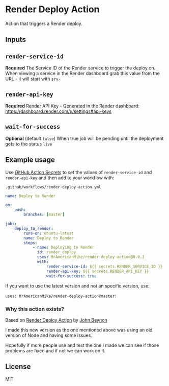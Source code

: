 # Render Deploy Action

Action that triggers a Render deploy.

## Inputs

## `render-service-id`

**Required** The Service ID of the Render service to trigger the deploy on. When viewing a service in the Render dashboard grab this value from the URL - it will start with `srv-`

## `render-api-key`

**Required** Render API Key - Generated in the Render dashboard: https://dashboard.render.com/u/settings#api-keys

## `wait-for-success`

**Optional** (default `false`) When true job will be pending until the deployment gets to the status `live`

## Example usage

Use [GitHub Action Secrets](https://docs.github.com/en/actions/security-guides/using-secrets-in-github-actions) to set the values of `render-service-id` and `render-api-key` and then add to your workflow with:

`.github/workflows/render-deploy-action.yml`

```yaml
name: Deploy to Render

on:
    push:
        branches: [master]

jobs:
    deploy_to_render:
        runs-on: ubuntu-latest
        name: Deploy to Render
        steps:
            - name: Deploying to Render
              id: render_deploy
              uses: MrAmericanMike/render-deploy-action@0.0.1
              with:
                  render-service-id: ${{ secrets.RENDER_SERVICE_ID }}
                  render-api-key: ${{ secrets.RENDER_API_KEY }}
                  wait-for-success: true
```

If you want to use the latest version and not an specific version, use:

`uses: MrAmericanMike/render-deploy-action@master`:

### Why this action exists?

Based on [Render Deploy Action](https://github.com/johnbeynon/render-deploy-action) by [John Beynon](https://github.com/johnbeynon)

I made this new version as the one mentioned above was using an old version of Node and having some issues.

Hopefully if more people use and test the one I made we can see if those problems are fixed and if not we can work on it.

## License

MIT
